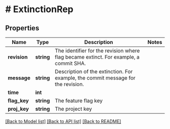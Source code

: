 # # ExtinctionRep

## Properties

Name | Type | Description | Notes
------------ | ------------- | ------------- | -------------
**revision** | **string** | The identifier for the revision where flag became extinct. For example, a commit SHA. |
**message** | **string** | Description of the extinction. For example, the commit message for the revision. |
**time** | **int** |  |
**flag_key** | **string** | The feature flag key |
**proj_key** | **string** | The project key |

[[Back to Model list]](../../README.md#models) [[Back to API list]](../../README.md#endpoints) [[Back to README]](../../README.md)
